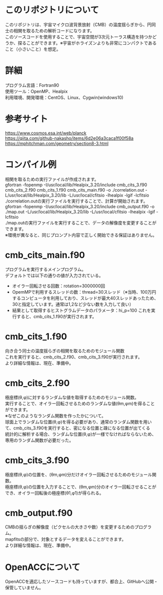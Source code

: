 # このリポジトリについて
このリポジトリは、宇宙マイクロ波背景放射（CMB）の温度揺らぎから、円同士の相関を取るための解析コードになります。
<br>
このソースコードを使用することで、宇宙空間が3次元トーラス構造を持つかどうか、探ることができます。※宇宙がホライズンよりも非常にコンパクトであること（小さいこと）を想定。

# 詳細
プログラム言語：Fortran90
<br>
使用ツール：OpenMP、Healpix
<br>
利用環境、開発環境：CentOS、Linux、Cygwin(windows10)
<br>

# 参考サイト
https://www.cosmos.esa.int/web/planck
<br>
https://qiita.com/github-nakasho/items/6d2e06a3caca1f00f58a
<br>
https://mphitchman.com/geometry/section8-3.html
<br>

# コンパイル例
相関を取るための実行ファイルが作成されます。
<br>
gfortran -fopenmp -I/usr/local/lib/Healpix_3.20/include cmb_cits_3.f90 cmb_cits_2.f90 cmb_cits_1.f90 cmb_cits_main.f90 -o ./correlation.out -L/usr/local/lib/Healpix_3.20/lib -L/usr/local/cfitsio -lhealpix -lgif -lcfitsio
<br>
./correlation.outの実行ファイルを実行することで、計算が開始されます。
<br>
gfortran -fopenmp -I/usr/local/lib/Healpix_3.20/include cmb_output.f90 -o ./map.out -L/usr/local/lib/Healpix_3.20/lib -L/usr/local/cfitsio -lhealpix -lgif -lcfitsio
<br>
./map.outの実行ファイルを実行することで、データの解像度を変更することができます。
<br>
※環境が異なると、同じプロンプト内容で正しく開始できる保証はありません。

# cmb_cits_main.f90
プログラムを実行するメインプログラム。<br>
デフォルトでは以下の通りの値が入力されている。<br>
- オイラー回転させる回数：rotation=3000000回
- OpemMPで利用するスレッドの数：thread=30スレッド（※当時、100万円するコンピュータを利用しており、スレッドが最大40スレッドあったため、30と指定しています。通常は1,2など少ない数を入力して良い）
- 結果として取得するヒストグラムデータのパラメータ：hi_p=100
これを実行すると、cmb_cits_1.f90が実行されます。<br>

# cmb_cits_1.f90
向き合う同士の温度揺らぎの相関を取るためのモジュール関数<br>
これを実行すると、cmb_cits_2.f90、cmb_cits_3.f90が実行されます。<br>
より詳細な情報は、現在、準備中。<br>

# cmb_cits_2.f90
極座標(θ,φ)に対するランダムな値を取得するためのモジュール関数。<br>
実行することで、オイラー回転させるためのランダムな値(θm,φm)を得ることができます。<br>
※なぜこのようなランダム関数を作ったかについて。<br>
球面上でランダムな位置(θ,φ)を得る必要があり、通常のランダム関数を用いて、cmb_cits_3.f90を実行すると、密になる位置と疎になる位置が出てくる<br>
統計的に解析する場合、ランダムな位置(θ,φ)が一様でなければならないため、専用のランダム関数が必要だった。<br>

# cmb_cits_3.f90
極座標(θ,φ)の位置を、(θm,φm)分だけオイラー回転させるためのモジュール関数。<br>
極座標(θ,φ)の位置を入力することで、(θm,φm)分のオイラー回転させることができ、オイラー回転後の極座標(θ1,φ1)が得られる。<br>

# cmb_output.f90
CMBの揺らぎの解像度（ピクセルの大きさや数）を変更するためのプログラム。<br>
mapfitsの部分で、対象とするデータを変えることができます。<br>
より詳細な情報は、現在、準備中。<br>

# OpenACCについて
OpenACCを適応したソースコードも持っていますが、都合上、GitHubへ公開・保管していません。
